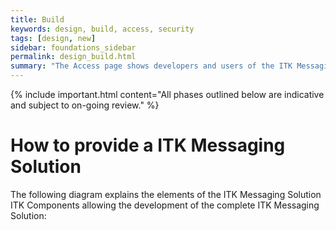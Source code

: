 ```yaml
---
title: Build
keywords: design, build, access, security
tags: [design, new]
sidebar: foundations_sidebar
permalink: design_build.html
summary: "The Access page shows developers and users of the ITK Messaging Solutions what is involved in providing a ITK Messaging Solution"
---
```


{% include important.html content="All phases outlined below are indicative and subject to on-going review." %}

# How to provide a ITK Messaging Solution #

The following diagram explains the elements of the ITK Messaging Solution ITK Components allowing the development of the complete ITK Messaging Solution:




